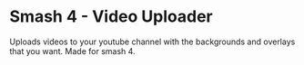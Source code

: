 # Smash 4 - Video Uploader
Uploads videos to your youtube channel with the backgrounds and overlays that you want. Made for smash 4.
